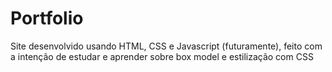 # Portfolio
Site desenvolvido usando HTML, CSS e Javascript (futuramente), feito com a intenção de estudar e aprender sobre box model e estilização com CSS
